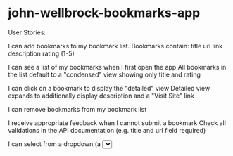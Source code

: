 # john-wellbrock-bookmarks-app

User Stories:

I can add bookmarks to my bookmark list. Bookmarks contain:
    title
    url link
    description
    rating (1-5)

I can see a list of my bookmarks when I first open the app
    All bookmarks in the list default to a "condensed" view showing only title and rating

I can click on a bookmark to display the "detailed" view
    Detailed view expands to additionally display description and a "Visit Site" link

I can remove bookmarks from my bookmark list

I receive appropriate feedback when I cannot submit a bookmark
    Check all validations in the API documentation (e.g. title and url field required)

I can select from a dropdown (a <select> element) a "minimum rating" to filter the list by all bookmarks rated at or above the chosen selection
